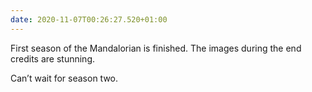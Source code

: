 ```yaml
---
date: 2020-11-07T00:26:27.520+01:00
---
```

First season of the Mandalorian is finished. The images during the end credits are stunning.

Can’t wait for season two.
